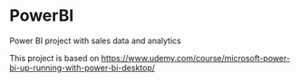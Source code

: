 # PowerBI
Power BI project with sales data and analytics

This project is based on https://www.udemy.com/course/microsoft-power-bi-up-running-with-power-bi-desktop/

